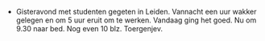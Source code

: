 - Gisteravond met studenten gegeten in Leiden. Vannacht een uur wakker gelegen en om 5 uur eruit om te werken. Vandaag ging het goed. Nu om 9.30 naar bed. Nog even 10 blz. Toergenjev.